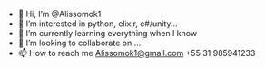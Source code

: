 - 👋 Hi, I’m @Alissomok1
- 👀 I’m interested in python, elixir, c#/unity...
- 🌱 I’m currently learning everything when I know
- 💞️ I’m looking to collaborate on ...
- 📫 How to reach me Alissomok1@gmail.com +55 31 985941233

<!---
Alissomok1/Alissomok1 is a ✨ special ✨ repository because its `README.md` (this file) appears on your GitHub profile.
You can click the Preview link to take a look at your changes.
--->
